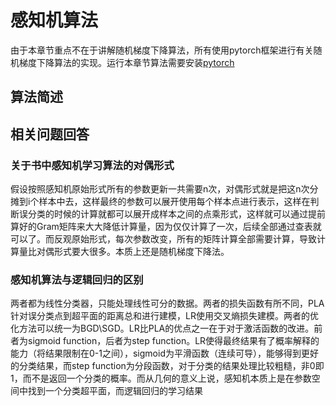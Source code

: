 # 感知机算法
由于本章节重点不在于讲解随机梯度下降算法，所有使用pytorch框架进行有关随机梯度下降算法的实现。运行本章节算法需要安装[pytorch](https://pytorch.org/)
## 算法简述



## 相关问题回答
### 关于书中感知机学习算法的对偶形式
假设按照感知机原始形式所有的参数更新一共需要n次，对偶形式就是把这n次分摊到i个样本中去，这样最终的参数可以展开使用每个样本点进行表示，这样在判断误分类的时候的计算就都可以展开成样本之间的点乘形式，这样就可以通过提前算好的Gram矩阵来大大降低计算量，因为仅仅计算了一次，后续全部通过查表就可以了。而反观原始形式，每次参数改变，所有的矩阵计算全部需要计算，导致计算量比对偶形式要大很多。本质上还是随机梯度下降法。


### 感知机算法与逻辑回归的区别
两者都为线性分类器，只能处理线性可分的数据。两者的损失函数有所不同，PLA针对误分类点到超平面的距离总和进行建模，LR使用交叉熵损失建模。两者的优化方法可以统一为BGD\SGD。LR比PLA的优点之一在于对于激活函数的改进。前者为sigmoid function，后者为step function。LR使得最终结果有了概率解释的能力（将结果限制在0-1之间），sigmoid为平滑函数（连续可导），能够得到更好的分类结果，而step function为分段函数，对于分类的结果处理比较粗糙，非0即1，而不是返回一个分类的概率。而从几何的意义上说，感知机本质上是在参数空间中找到一个分类超平面，而逻辑回归的学习结果